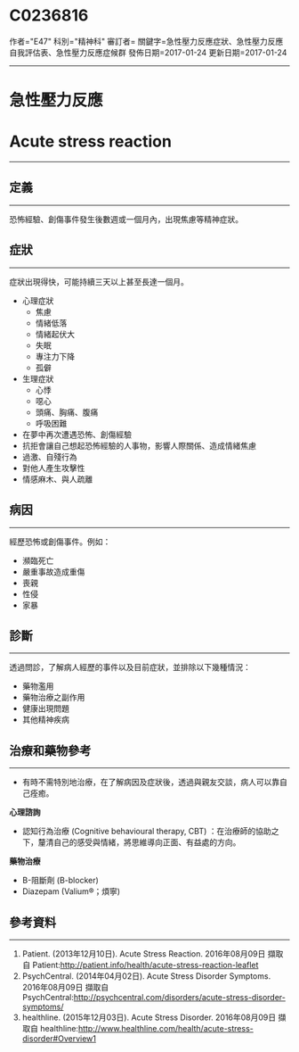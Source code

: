 # C0236816
作者="E47"
科別="精神科"
審訂者=
關鍵字=急性壓力反應症狀、急性壓力反應自我評估表、急性壓力反應症候群
發佈日期=2017-01-24
更新日期=2017-01-24

----------
# 急性壓力反應
# Acute stress reaction
----------
## 定義
----------

恐怖經驗、創傷事件發生後數週或一個月內，出現焦慮等精神症狀。

## 症狀
----------

症狀出現得快，可能持續三天以上甚至長達一個月。

- 心理症狀
  - 焦慮
  - 情緒低落
  - 情緒起伏大
  - 失眠
  - 專注力下降
  - 孤僻
- 生理症狀
  - 心悸
  - 噁心
  - 頭痛、胸痛、腹痛
  - 呼吸困難
- 在夢中再次遭遇恐怖、創傷經驗
- 抗拒會讓自己想起恐怖經驗的人事物，影響人際關係、造成情緒焦慮
- 過激、自殘行為
- 對他人產生攻擊性
- 情感麻木、與人疏離
## 病因
----------

經歷恐怖或創傷事件。例如：

- 瀕臨死亡
- 嚴重事故造成重傷
- 喪親
- 性侵
- 家暴
## 診斷
----------

透過問診，了解病人經歷的事件以及目前症狀，並排除以下幾種情況：

- 藥物濫用
- 藥物治療之副作用
- 健康出現問題
- 其他精神疾病
## 治療和藥物參考
----------
- 有時不需特別地治療，在了解病因及症狀後，透過與親友交談，病人可以靠自己痊癒。

**心理諮詢**

- 認知行為治療 (Cognitive behavioural therapy, CBT) ：在治療師的協助之下，釐清自己的感受與情緒，將思維導向正面、有益處的方向。

**藥物治療**

- B-阻斷劑 (B-blocker)
- Diazepam (Valium®；煩寧)
## 參考資料
----------
1. Patient. (2013年12月10日). Acute Stress Reaction. 2016年08月09日 擷取自 Patient:http://patient.info/health/acute-stress-reaction-leaflet 
2. PsychCentral. (2014年04月02日). Acute Stress Disorder Symptoms. 2016年08月09日 擷取自 PsychCentral:http://psychcentral.com/disorders/acute-stress-disorder-symptoms/ 
3. healthline. (2015年12月03日). Acute Stress Disorder. 2016年08月09日 擷取自 healthline:http://www.healthline.com/health/acute-stress-disorder#Overview1 

